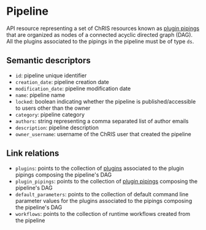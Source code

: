 # Pipeline

API resource representing a set of ChRIS resources known as [plugin pipings](piping.md) 
that are organized as nodes of a connected acyclic directed graph (DAG). 
All the plugins associated to the pipings in the pipeline must be of type `ds`.


## Semantic descriptors

* `id`: pipeline unique identifier
* `creation_date`: pipeline creation date
* `modification_date`: pipeline modification date
* `name`: pipeline name  
* `locked`: boolean indicating whether the pipeline is published/accessible to users
other than the owner
* `category`: pipeline category
* `authors`: string representing a comma separated list of author emails
* `description`: pipeline description
* `owner_username`: username of the ChRIS user that created the pipeline


## Link relations

* `plugins`: points to the collection of [plugins](plugin.md) associated to the plugin 
  pipings composing the pipeline's DAG
* `plugin_pipings`: points to the collection of [plugin pipings](piping.md) composing the 
  pipeline's DAG
* `default_parameters`: points to the collection of default command line parameter values 
for the plugins associated to the pipings composing the pipeline's DAG
* `workflows`: points to the collection of runtime workflows created from the pipeline
